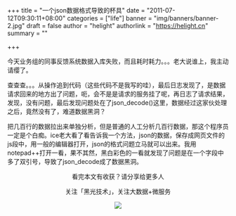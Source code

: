 +++
title = "一个json数据格式导致的杯具"
date = "2011-07-12T09:30:11+08:00"
categories = ["life"]
banner = "img/banners/banner-2.jpg"
draft = false
author = "helight"
authorlink = "https://helight.cn"
summary = ""

+++

今天业务组的同事反馈系统数据入库失败，而且耗时耗力。。。老大说谁上，我主动请缨了。

查查查。。。从操作追到代码（这些代码不是我写的哇），最后日志发现了，是数据请求回来的地方出了问题，呃，会不是是请求的服务挂了呢，再日志了请求结果，发现，没有问题，最后发现问题处在了json_decode()这里，数据经过这家伙处理之后，竟然没有了，难道数据黑洞？
<!--more-->
把几百行的数据拉出来单独分析，但是普通的人工分析几百行数据，那这个程序员一定是个白痴。ice老大看了看告诉我一个方法，json的数据，保存成网页文件的js段中，用一般的编辑器打开，json的格式问题立马就可以出来。我用notepad++打开一看，果不其然，黑白彩色的一看就发现了问题是在一个字段中多了双引号，导致了json_decode成了数据黑洞。

<center>
看完本文有收获？请分享给更多人<br>

关注「黑光技术」，关注大数据+微服务<br>

![](/img/qrcode_helight_tech.jpg)
</center>
